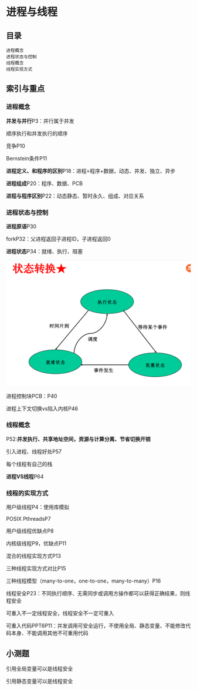 # 进程与线程



## 目录

```
进程概念
进程状态与控制
线程概念
线程实现方式
```



## 索引与重点

### 进程概念

**并发与并行**P3：并行属于并发

顺序执行和并发执行的顺序

竞争P10

Bernstein条件P11

**进程定义、和程序的区别**P18：进程=程序+数据，动态、并发、独立、异步

**进程组成**P20：程序、数据、PCB

**进程与程序区别**P22：动态静态、暂时永久、组成、对应关系

### 进程状态与控制

**进程原语**P30

forkP32：父进程返回子进程ID，子进程返回0

**进程状态**P34：就绪、执行、阻塞

<img src="10进程与线程.assets/image-20200530132722550.png" alt="image-20200530132722550" style="zoom:50%;" />

进程控制块PCB：P40

进程上下文切换vs陷入内核P46

### 线程概念

P52:**并发执行、共享地址空间，资源与计算分离、节省切换开销**

引入进程、线程好处P57

每个线程有自己的栈

**进程VS线程**P64

### 线程的实现方式

用户级线程P4：使用库模拟

POSIX PthreadsP7

用户级线程优缺点P8

内核级线程P9，优缺点P11

混合的线程实现方式P13

三种线程实现方式对比P15

三种线程模型（many-to-one，one-to-one，many-to-many）P16

线程安全P23：不同执行顺序、无需同步或调用方操作都可以获得正确结果，则线程安全

可重入不一定线程安全，线程安全不一定可重入

可重入代码PPT6P11：并发调用可安全运行，不使用全局、静态变量、不能修改代码本身、不能调用其他不可重用代码



## 小测题

引用全局变量可以是线程安全

引用静态变量可以是线程安全











